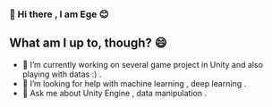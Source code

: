### 👋 Hi there , I am Ege 😊

## What am I up to, though? 😄
-  🔭 I’m currently working on several game project in Unity and also playing with datas :) .
-  🤔 I’m looking for help with machine learning , deep learning .
-  💬 Ask me about Unity Engine , data manipulation . 


<!--
**EgedotErcan/EgedotErcan** is a ✨ _special_ ✨ repository because its `README.md` (this file) appears on your GitHub profile.

Here are some ideas to get you started:

-  ...
- 🌱 I’m currently learning ...
- 👯 I’m looking to collaborate on ...

- 💬 Ask me about ...
- 📫 How to reach me: ...
- 😄 Pronouns: ...
- ⚡ Fun fact: ...
-->
